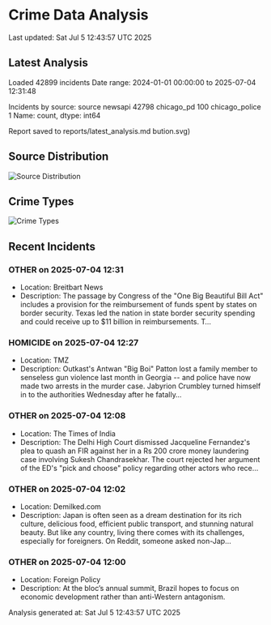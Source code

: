 # Crime Data Analysis
Last updated: Sat Jul  5 12:43:57 UTC 2025

## Latest Analysis

Loaded 42899 incidents
Date range: 2024-01-01 00:00:00 to 2025-07-04 12:31:48

Incidents by source:
source
newsapi           42798
chicago_pd          100
chicago_police        1
Name: count, dtype: int64

Report saved to reports/latest_analysis.md
bution.svg)

## Source Distribution
![Source Distribution](images/source_distribution.svg)

## Crime Types
![Crime Types](images/crime_types.svg)

## Recent Incidents

### OTHER on 2025-07-04 12:31
- Location: Breitbart News
- Description: The passage by Congress of the "One Big Beautiful Bill Act" includes a provision for the reimbursement of funds spent by states on border security. Texas led the nation in state border security spending and could receive up to $11 billion in reimbursements.
T…


### HOMICIDE on 2025-07-04 12:27
- Location: TMZ
- Description: Outkast's Antwan "Big Boi" Patton lost a family member to senseless gun violence last month in Georgia -- and police have now made two arrests in the murder case. Jabyrion Crumbley turned himself in to the authorities Wednesday after he fatally…


### OTHER on 2025-07-04 12:08
- Location: The Times of India
- Description: The Delhi High Court dismissed Jacqueline Fernandez's plea to quash an FIR against her in a Rs 200 crore money laundering case involving Sukesh Chandrasekhar. The court rejected her argument of the ED's "pick and choose" policy regarding other actors who rece…


### OTHER on 2025-07-04 12:02
- Location: Demilked.com
- Description: Japan is often seen as a dream destination for its rich culture, delicious food, efficient public transport, and stunning natural beauty. But like any country, living there comes with its challenges, especially for foreigners.
On Reddit, someone asked non-Jap…


### OTHER on 2025-07-04 12:00
- Location: Foreign Policy
- Description: At the bloc’s annual summit, Brazil hopes to focus on economic development rather than anti-Western antagonism.

Analysis generated at: Sat Jul  5 12:43:57 UTC 2025
